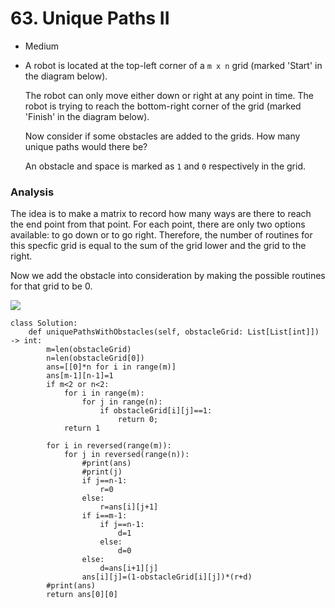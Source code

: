 # 63. Unique Paths II

* Medium
*   A robot is located at the top-left corner of a `m x n` grid (marked 'Start' in the diagram below).

    The robot can only move either down or right at any point in time. The robot is trying to reach the bottom-right corner of the grid (marked 'Finish' in the diagram below).

    Now consider if some obstacles are added to the grids. How many unique paths would there be?

    An obstacle and space is marked as `1` and `0` respectively in the grid.

### Analysis&#x20;

The idea is to make a matrix to record how many ways are there to reach the end point from that point. For each point, there are only two options available: to go down or to go right. Therefore, the number of routines for this specfic grid is equal to the sum of the grid lower and the grid to the right.&#x20;

Now we add the obstacle into consideration by making the possible routines for that grid to be 0.&#x20;

![](<../../../../.gitbook/assets/image (112).png>)

```
class Solution:
    def uniquePathsWithObstacles(self, obstacleGrid: List[List[int]]) -> int:
        m=len(obstacleGrid)
        n=len(obstacleGrid[0])
        ans=[[0]*n for i in range(m)]
        ans[m-1][n-1]=1
        if m<2 or n<2:
            for i in range(m):
                for j in range(n):
                    if obstacleGrid[i][j]==1:
                        return 0;       
            return 1
     
        for i in reversed(range(m)):
            for j in reversed(range(n)):
                #print(ans)
                #print(j)
                if j==n-1:
                    r=0
                else:
                    r=ans[i][j+1]
                if i==m-1:
                    if j==n-1:
                        d=1
                    else:
                        d=0
                else:
                    d=ans[i+1][j]
                ans[i][j]=(1-obstacleGrid[i][j])*(r+d)
        #print(ans)
        return ans[0][0]
```

